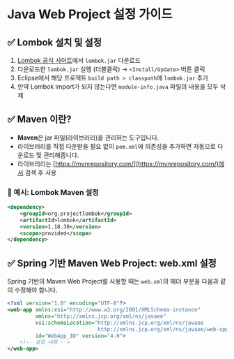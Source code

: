 # Java Web Project 설정 가이드

## ✅ Lombok 설치 및 설정

1. [Lombok 공식 사이트](https://projectlombok.org/download)에서 `lombok.jar` 다운로드
2. 다운로드한 `lombok.jar` 실행 (더블클릭) → `<Install/Update>` 버튼 클릭
3. Eclipse에서 해당 프로젝트 `build path > classpath`에 `lombok.jar` 추가
4. 만약 Lombok import가 되지 않는다면 `module-info.java` 파일의 내용을 모두 삭제

## ✅ Maven 이란?

- **Maven**은 jar 파일(라이브러리)을 관리하는 도구입니다.
- 라이브러리를 직접 다운받을 필요 없이 `pom.xml`에 의존성을 추가하면 자동으로 다운로드 및 관리해줍니다.
- 라이브러리는 [https://mvnrepository.com/](https://mvnrepository.com/)에서 검색 후 사용

### 🔧 예시: Lombok Maven 설정

```xml
<dependency>
    <groupId>org.projectlombok</groupId>
    <artifactId>lombok</artifactId>
    <version>1.18.30</version>
    <scope>provided</scope>
</dependency>
```

## ✅ Spring 기반 Maven Web Project: web.xml 설정

Spring 기반의 Maven Web Project를 사용할 때는 `web.xml`의 헤더 부분을 다음과 같이 수정해야 합니다.

```xml
<?xml version="1.0" encoding="UTF-8"?>
<web-app xmlns:xsi="http://www.w3.org/2001/XMLSchema-instance" 
         xmlns="http://xmlns.jcp.org/xml/ns/javaee" 
         xsi:schemaLocation="http://xmlns.jcp.org/xml/ns/javaee 
                             http://xmlns.jcp.org/xml/ns/javaee/web-app_4_0.xsd" 
         id="WebApp_ID" version="4.0">
    <!-- 설정 내용 -->
</web-app>
